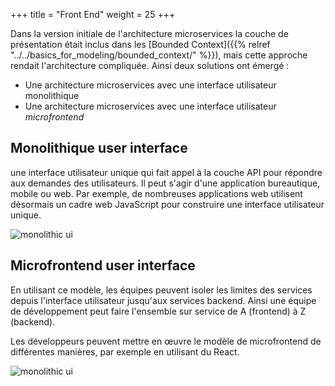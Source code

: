 +++
title = "Front End"
weight = 25
+++

Dans la version initiale de l'architecture microservices la couche de présentation était inclus dans les [Bounded Context]({{% relref "../../basics_for_modeling/bounded_context/" %}}), mais cette approche rendait l'architecture compliquée. Ainsi deux solutions ont émergé :
- Une architecture microservices avec une interface utilisateur monolithique
- Une architecture microservices avec une interface utilisateur *microfrontend*

## Monolithique user interface
une interface utilisateur unique qui fait appel à la couche API pour répondre aux demandes des utilisateurs. Il peut s'agir d'une application bureautique, mobile ou web. Par exemple, de nombreuses applications web utilisent désormais un cadre web JavaScript pour construire une interface utilisateur unique.

![monolithic ui](../images/monolithic_ui.png?width=35pc)

## Microfrontend user interface
En utilisant ce modèle, les équipes peuvent isoler les limites des services depuis l'interface utilisateur jusqu'aux services backend. Ainsi une équipe de développement peut faire l'ensemble sur service de A (frontend) à Z (backend).

Les développeurs peuvent mettre en œuvre le modèle de microfrontend de différentes manières, par exemple en utilisant du React.

![monolithic ui](../images/microfrontend_ui.png?width=35pc)